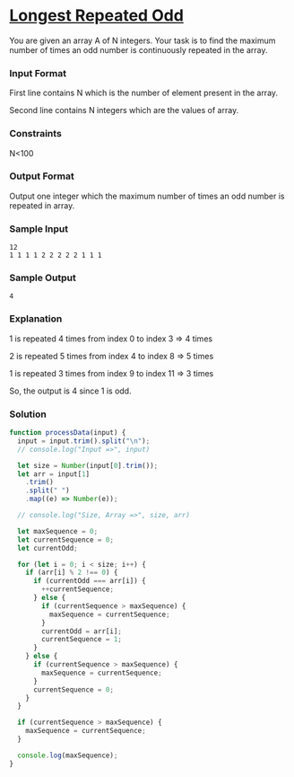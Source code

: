 # [Longest Repeated Odd](https://www.hackerrank.com/contests/cohort-3-module-1-1-3/challenges/longest-repeated-odd)

You are given an array A of N integers. Your task is to find the maximum number of times an odd number is continuously repeated in the array.

### Input Format

First line contains N which is the number of element present in the array.

Second line contains N integers which are the values of array.

### Constraints

N<100

### Output Format

Output one integer which the maximum number of times an odd number is repeated in array.

### Sample Input

```
12
1 1 1 1 2 2 2 2 2 1 1 1
```

### Sample Output

```
4
```

### Explanation

1 is repeated 4 times from index 0 to index 3 => 4 times

2 is repeated 5 times from index 4 to index 8 => 5 times

1 is repeated 3 times from index 9 to index 11 => 3 times

So, the output is 4 since 1 is odd.

### Solution

```javascript
function processData(input) {
  input = input.trim().split("\n");
  // console.log("Input =>", input)

  let size = Number(input[0].trim());
  let arr = input[1]
    .trim()
    .split(" ")
    .map((e) => Number(e));

  // console.log("Size, Array =>", size, arr)

  let maxSequence = 0;
  let currentSequence = 0;
  let currentOdd;

  for (let i = 0; i < size; i++) {
    if (arr[i] % 2 !== 0) {
      if (currentOdd === arr[i]) {
        ++currentSequence;
      } else {
        if (currentSequence > maxSequence) {
          maxSequence = currentSequence;
        }
        currentOdd = arr[i];
        currentSequence = 1;
      }
    } else {
      if (currentSequence > maxSequence) {
        maxSequence = currentSequence;
      }
      currentSequence = 0;
    }
  }

  if (currentSequence > maxSequence) {
    maxSequence = currentSequence;
  }

  console.log(maxSequence);
}
```
